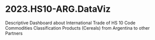 # 2023.HS10-ARG.DataViz
Descriptive Dashboard about International Trade of HS 10 Code Commodities Classification Products (Cereals) from Argentina to other Partners
